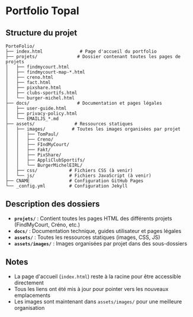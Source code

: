# Portfolio Topal

## Structure du projet

```
PorteFolio/
├── index.html              # Page d'accueil du portfolio
├── projets/               # Dossier contenant toutes les pages de projets
│   ├── findmycourt.html
│   ├── findmycourt-map-*.html
│   ├── creno.html
│   ├── fact.html
│   ├── pixshare.html
│   ├── clubs-sportifs.html
│   └── burger-michel.html
├── docs/                  # Documentation et pages légales
│   ├── user-guide.html
│   ├── privacy-policy.html
│   └── EMAILJS_*.md
├── assets/               # Ressources statiques
│   ├── images/          # Toutes les images organisées par projet
│   │   ├── TomPaul/
│   │   ├── Creno/
│   │   ├── FIndMyCourt/
│   │   ├── Fakt/
│   │   ├── PixShare/
│   │   ├── AppliClubSportifs/
│   │   └── BurgerMichelEIRL/
│   ├── css/            # Fichiers CSS (à venir)
│   └── js/             # Fichiers JavaScript (à venir)
├── CNAME               # Configuration GitHub Pages
└── _config.yml         # Configuration Jekyll
```

## Description des dossiers

- **`projets/`** : Contient toutes les pages HTML des différents projets (FindMyCourt, Créno, etc.)
- **`docs/`** : Documentation technique, guides utilisateur et pages légales
- **`assets/`** : Toutes les ressources statiques (images, CSS, JS)
- **`assets/images/`** : Images organisées par projet dans des sous-dossiers

## Notes

- La page d'accueil (`index.html`) reste à la racine pour être accessible directement
- Tous les liens ont été mis à jour pour pointer vers les nouveaux emplacements
- Les images sont maintenant dans `assets/images/` pour une meilleure organisation